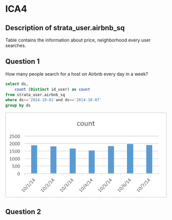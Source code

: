 # ICA4

## Description of strata_user.airbnb_sq
Table contains the information about price, neighborhood every user searches.


## Question 1
How many people search for a host on Airbnb every day in a week? 

```sql
select ds,
    count (Distinct id_user) as count
from strata_user.airbnb_sq
where ds>='2014-10-01'and ds<='2014-10-07'
group by ds
```

![ica](visualizations/1.png) 


## Question 2
